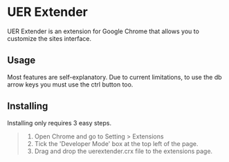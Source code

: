 # UER Extender

UER Extender is an extension for Google Chrome that allows you to
customize the sites interface.

## Usage
Most features are self-explanatory.
Due to current limitations, to use the db arrow keys you must use the ctrl button too.

## Installing
Installing only requires 3 easy steps.

> 1. Open Chrome and go to Setting > Extensions
> 2. Tick the 'Developer Mode' box at the top left of the page.
> 3. Drag and drop the uerextender.crx file to the extensions page.

